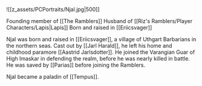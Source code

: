 ![[z_assets/PCPortraits/Njal.jpg|500]]

Founding member of [[The Ramblers]]
Husband of [[Riz's Ramblers/Player Characters/Lapis|Lapis]]
Born and raised in [[Eriicsvager]]

Njal was born and raised in [[Eriicsvager]], a village of Uthgart Barbarians in the northern seas. Cast out by [[Jarl Harald]], he left his home and childhood paramore [[Aastrid Jarlsdotter]]. He joined the Varangian Guar of High Imaskar in defending the realm, before he was nearly killed in battle. He was saved by [[Parias]] before joining the Ramblers.

Njal became a paladin of [[Tempus]].
